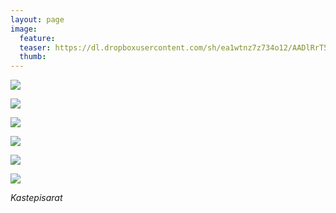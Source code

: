 ```yaml
---
layout: page
image:
  feature:
  teaser: https://dl.dropboxusercontent.com/sh/ea1wtnz7z734o12/AADlRrT5IIMMZDVvaTu71vK0a/luontokuvat/kes%C3%A4/7/DS29045-245px.jpg
  thumb:
---
```


[![](https://dl.dropboxusercontent.com/sh/ea1wtnz7z734o12/AAAx0pGpEA87rBNJxDrPzUWsa/luontokuvat/kes%C3%A4/7/DS29011-800px.jpg)](https://dl.dropboxusercontent.com/sh/ea1wtnz7z734o12/AACkb1431sZ2jBsEnvfqxS-oa/luontokuvat/kes%C3%A4/7/DS29011.jpg)

[![](https://dl.dropboxusercontent.com/sh/ea1wtnz7z734o12/AADD3vWZIoYXC9To9a9EUNMna/luontokuvat/kes%C3%A4/7/DS29045-800px.jpg)](https://dl.dropboxusercontent.com/sh/ea1wtnz7z734o12/AADCjxeLmICSKwbyqIYeVfqna/luontokuvat/kes%C3%A4/7/DS29045.jpg)

[![](https://dl.dropboxusercontent.com/sh/ea1wtnz7z734o12/AAAA852suBLmqBwz3ZeLJDfRa/luontokuvat/kes%C3%A4/7/DS29024-800px.jpg)](https://dl.dropboxusercontent.com/sh/ea1wtnz7z734o12/AAA_fopFRjxQFpnoqGtegtZpa/luontokuvat/kes%C3%A4/7/DS29024.jpg)

[![](https://dl.dropboxusercontent.com/sh/ea1wtnz7z734o12/AACm4Rvr3q3ZgPxJ7_xtR_lFa/luontokuvat/kes%C3%A4/7/DS29026-800px.jpg)](https://dl.dropboxusercontent.com/sh/ea1wtnz7z734o12/AADjFnVLFJIYuOOMjDYVxT0_a/luontokuvat/kes%C3%A4/7/DS29026.jpg)

[![](https://dl.dropboxusercontent.com/sh/ea1wtnz7z734o12/AAD572wivt4AUQR13zP1sDXta/luontokuvat/kes%C3%A4/7/DS29030-800px.jpg)](https://dl.dropboxusercontent.com/sh/ea1wtnz7z734o12/AACf51nYG8P2uGSog5MSOjWZa/luontokuvat/kes%C3%A4/7/DS29030.jpg)

[![](https://dl.dropboxusercontent.com/sh/ea1wtnz7z734o12/AAAQ2Y81EEJhPJNJuNVVh6iva/luontokuvat/kes%C3%A4/7/DS29032-800px.jpg)](https://dl.dropboxusercontent.com/sh/ea1wtnz7z734o12/AACYD3aZYbIKqDMq-Gl_aQhva/luontokuvat/kes%C3%A4/7/DS29032.jpg)

*Kastepisarat*
